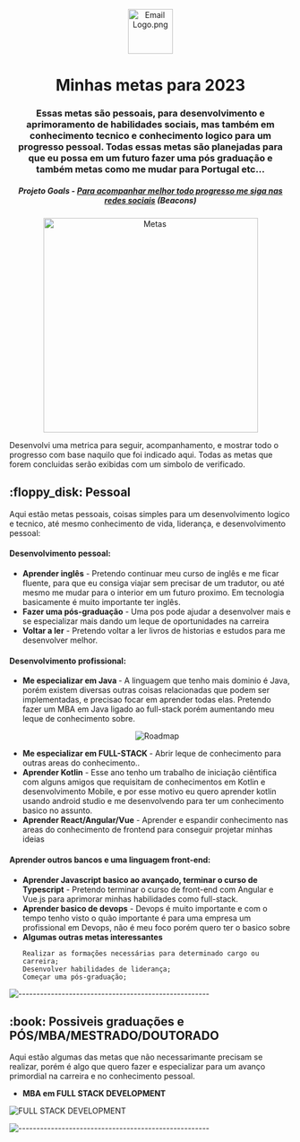 <p align="center"> 
  <img src="https://images-platform.99static.com//erEzc8DCZBsazNBwrk-3Kgosdx0=/1117x1227:1629x1739/fit-in/500x500/99designs-contests-attachments/91/91143/attachment_91143214" alt="Email Logo.png" width="80px" height="80px">
</p>
<h1 align="center"> Minhas metas para 2023 </h1>
<h3 align="center"> Essas metas são pessoais, para desenvolvimento e aprimoramento de habilidades sociais, mas também em conhecimento tecnico e conhecimento logico para um progresso pessoal. Todas essas metas são planejadas para que eu possa em um futuro fazer uma pós graduação e também metas como me mudar para Portugal etc...</h3>
<h5 align="center"> Projeto Goals - <a href="https://beacons.ai/murilonerdx/">Para acompanhar melhor todo progresso me siga nas redes sociais</a> (Beacons) </h5>

<p align="center"> 
<img src="https://www.incimages.com/uploaded_files/image/1920x1080/shutterstock_318915104_360067.jpg" alt="Metas" height="383px">
</p>

<p>Desenvolvi uma metrica para seguir, acompanhamento, e mostrar todo o progresso com base naquilo que foi indicado aqui. Todas as metas que forem concluidas serão exibidas com um simbolo de verificado.</p>

<h2> :floppy_disk: Pessoal</h2>

<p>Aqui estão metas pessoais, coisas simples para um desenvolvimento logico e tecnico, até mesmo conhecimento de vida, liderança, e desenvolvimento pessoal:</p>
<h4>Desenvolvimento pessoal:</h4>
<ul>
  <li><b>Aprender inglês</b> - Pretendo continuar meu curso de inglês e me ficar fluente, para que eu consiga viajar sem precisar de um tradutor, ou até mesmo me mudar para o interior em um futuro proximo. Em tecnologia basicamente é muito importante ter inglês.</li>
  <li><b>Fazer uma pós-graduação</b> - Uma pos pode ajudar a desenvolver mais e se especializar mais dando um leque de oportunidades na carreira</li>
  <li><b>Voltar a ler</b> - Pretendo voltar a ler livros de historias e estudos para me desenvolver melhor.</li>
</ul>

<h4>Desenvolvimento profissional:</h4>
<ul>
  <li><b>Me especializar em Java </b> - A linguagem que tenho mais dominio é Java, porém existem diversas outras coisas relacionadas que podem ser implementadas, e precisao focar em aprender todas elas. Pretendo fazer um MBA em Java ligado ao full-stack porém aumentando meu leque de conhecimento sobre.</li>
<p align="center"> 
<img src="https://miro.medium.com/max/2000/1*lgtguydPY4E97v3OrfeDnA.png" alt="Roadmap">
</p>
   <li><b>Me especializar em FULL-STACK </b> - Abrir leque de conhecimento para outras areas do conhecimento..</li>
  
  <li><b>Aprender Kotlin</b> - Esse ano tenho um trabalho de iniciação ciêntifica com alguns amigos que requisitam de conhecimentos em Kotlin e desenvolvimento Mobile, e por esse motivo eu quero aprender kotlin usando android studio e me desenvolvendo para ter um conhecimento basico no assunto.</li>
  <li><b>Aprender React/Angular/Vue</b> - Aprender e espandir conhecimento nas areas do conhecimento de frontend para conseguir projetar minhas ideias</li>
</ul>

<h4>Aprender outros bancos e uma linguagem front-end:</h4>
<ul>
  <li><b>Aprender Javascript basico ao avançado, terminar o curso de Typescript</b> - Pretendo terminar o curso de front-end com Angular e Vue.js para aprimorar minhas habilidades como full-stack.</li>
  <li><b>Aprender basico de devops</b> - Devops é muito importante e com o tempo tenho visto o quão importante é para uma empresa um profissional em Devops, não é meu foco porém quero ter o basico sobre</li>
  
  <li><b>Algumas outras metas interessantes</b></li>

    Realizar as formações necessárias para determinado cargo ou carreira;
    Desenvolver habilidades de liderança;
    Começar uma pós-graduação;
</ul>



![-----------------------------------------------------](https://raw.githubusercontent.com/andreasbm/readme/master/assets/lines/rainbow.png)

<h2> :book: Possiveis graduações e PÓS/MBA/MESTRADO/DOUTORADO</h2>

<p>Aqui estão algumas das metas que não necessarimante precisam se realizar, porém é algo que quero fazer e especializar para um avanço primordial na carreira e no conhecimento pessoal.

<ul>
<li><b>MBA em FULL STACK DEVELOPMENT</b></li>
</ul>
<img src="https://www.it-akademija.com/cms/mestoZaUploadFajlove/programerski-posao-full-stack.jpg" alt="FULL STACK DEVELOPMENT" style="max-width:100%;"></p>

![-----------------------------------------------------](https://raw.githubusercontent.com/andreasbm/readme/master/assets/lines/rainbow.png)
